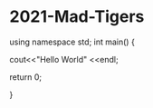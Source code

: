 # 2021-Mad-Tigers

  using namespace std;
  int main()
  {
  
  cout<<"Hello World" <<endl; 
  
  
  return 0;
  
  }
  

